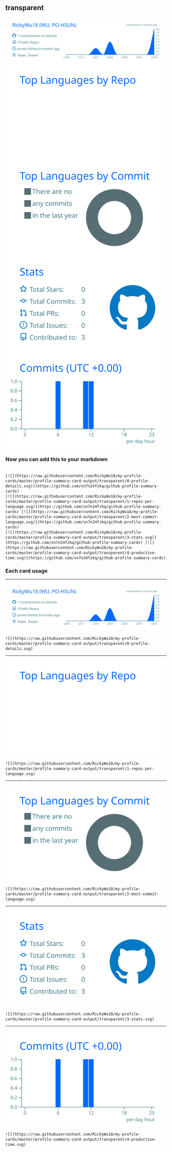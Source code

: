 ## transparent

[![](./0-profile-details.svg)](https://github.com/vn7n24fzkq/github-profile-summary-cards)
[![](./1-repos-per-language.svg)](https://github.com/vn7n24fzkq/github-profile-summary-cards) [![](./2-most-commit-language.svg)](https://github.com/vn7n24fzkq/github-profile-summary-cards)
[![](./3-stats.svg)](https://github.com/vn7n24fzkq/github-profile-summary-cards) [![](./4-productive-time.svg)](https://github.com/vn7n24fzkq/github-profile-summary-cards)
### Now you can add this to your markdown
```

[![](https://raw.githubusercontent.com/RickyWu18/my-profile-cards/master/profile-summary-card-output/transparent/0-profile-details.svg)](https://github.com/vn7n24fzkq/github-profile-summary-cards)
[![](https://raw.githubusercontent.com/RickyWu18/my-profile-cards/master/profile-summary-card-output/transparent/1-repos-per-language.svg)](https://github.com/vn7n24fzkq/github-profile-summary-cards) [![](https://raw.githubusercontent.com/RickyWu18/my-profile-cards/master/profile-summary-card-output/transparent/2-most-commit-language.svg)](https://github.com/vn7n24fzkq/github-profile-summary-cards)
[![](https://raw.githubusercontent.com/RickyWu18/my-profile-cards/master/profile-summary-card-output/transparent/3-stats.svg)](https://github.com/vn7n24fzkq/github-profile-summary-cards) [![](https://raw.githubusercontent.com/RickyWu18/my-profile-cards/master/profile-summary-card-output/transparent/4-productive-time.svg)](https://github.com/vn7n24fzkq/github-profile-summary-cards)

```

### Each card usage
---

![](./0-profile-details.svg)

```
![](https://raw.githubusercontent.com/RickyWu18/my-profile-cards/master/profile-summary-card-output/transparent/0-profile-details.svg)
```

    

---

![](./1-repos-per-language.svg)

```
![](https://raw.githubusercontent.com/RickyWu18/my-profile-cards/master/profile-summary-card-output/transparent/1-repos-per-language.svg)
```

    

---

![](./2-most-commit-language.svg)

```
![](https://raw.githubusercontent.com/RickyWu18/my-profile-cards/master/profile-summary-card-output/transparent/2-most-commit-language.svg)
```

    

---

![](./3-stats.svg)

```
![](https://raw.githubusercontent.com/RickyWu18/my-profile-cards/master/profile-summary-card-output/transparent/3-stats.svg)
```

    

---

![](./4-productive-time.svg)

```
![](https://raw.githubusercontent.com/RickyWu18/my-profile-cards/master/profile-summary-card-output/transparent/4-productive-time.svg)
```

    
